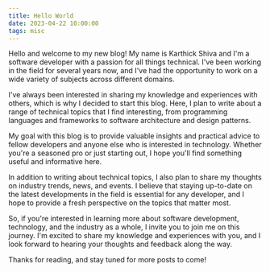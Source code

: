 ```yaml
---
title: Hello World
date: 2023-04-22 10:00:00
tags: misc
---
```

Hello and welcome to my new blog! My name is Karthick Shiva and I'm a software developer with a passion for all things technical. I've been working in the field for several years now, and I've had the opportunity to work on a wide variety of subjects across different domains.

I've always been interested in sharing my knowledge and experiences with others, which is why I decided to start this blog. Here, I plan to write about a range of technical topics that I find interesting, from programming languages and frameworks to software architecture and design patterns.

My goal with this blog is to provide valuable insights and practical advice to fellow developers and anyone else who is interested in technology. Whether you're a seasoned pro or just starting out, I hope you'll find something useful and informative here.

In addition to writing about technical topics, I also plan to share my thoughts on industry trends, news, and events. I believe that staying up-to-date on the latest developments in the field is essential for any developer, and I hope to provide a fresh perspective on the topics that matter most.

So, if you're interested in learning more about software development, technology, and the industry as a whole, I invite you to join me on this journey. I'm excited to share my knowledge and experiences with you, and I look forward to hearing your thoughts and feedback along the way.

Thanks for reading, and stay tuned for more posts to come!

